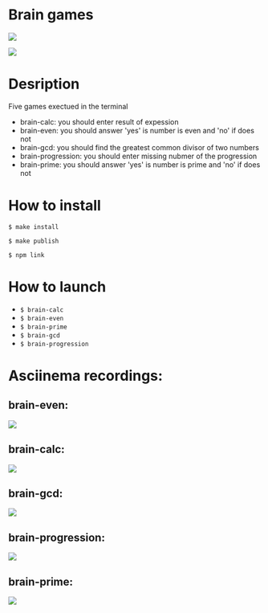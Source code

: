 # Brain games
<a href="https://codeclimate.com/github/uzoc11/frontend-project-lvl1/maintainability"><img src="https://api.codeclimate.com/v1/badges/b86e1daffb6003e41695/maintainability" /></a>

[![](https://github.com/uzoc11/frontend-project-lvl1/workflows/zhenya/badge.svg)](https://github.com/uzoc11/frontend-project-lvl1/actions)

# Desription
Five games exectued in the terminal
- brain-calc: you should enter result of expession
- brain-even: you should answer 'yes' is number is even and 'no' if does not
- brain-gcd: you should find the greatest common divisor of two numbers
- brain-progression: you should enter missing nubmer of the progression
- brain-prime: you should answer 'yes' is number is prime and 'no' if does not

# How to install
` $ make install `

` $ make publish `

` $ npm link `

# How to launch
- ` $ brain-calc `
- ` $ brain-even `
- ` $ brain-prime `
- ` $ brain-gcd `
- ` $ brain-progression `


# Asciinema recordings:
## brain-even:

<a href="https://asciinema.org/a/ceCbK4YUe1cLzuJxz2TGCoRqa" target="_blank"><img src="https://asciinema.org/a/ceCbK4YUe1cLzuJxz2TGCoRqa.svg" /></a>

## brain-calc:
<a href="https://asciinema.org/a/rjuhuNJdqB6xUHQGsQnKDhK4V" target="_blank"><img src="https://asciinema.org/a/rjuhuNJdqB6xUHQGsQnKDhK4V.svg" /></a>

## brain-gcd:

<a href="https://asciinema.org/a/HPgTjWCzPMntMp2qMbxi6arU9" target="_blank"><img src="https://asciinema.org/a/HPgTjWCzPMntMp2qMbxi6arU9.svg" /></a>

## brain-progression:

<a href="https://asciinema.org/a/meHdWvcGBREkOwVNc2NnnC7BM" target="_blank"><img src="https://asciinema.org/a/meHdWvcGBREkOwVNc2NnnC7BM.svg" /></a>

## brain-prime:

<a href="https://asciinema.org/a/0nBLqINnijCaOWxulcFmYaCc1" target="_blank"><img src="https://asciinema.org/a/0nBLqINnijCaOWxulcFmYaCc1.svg" /></a>
